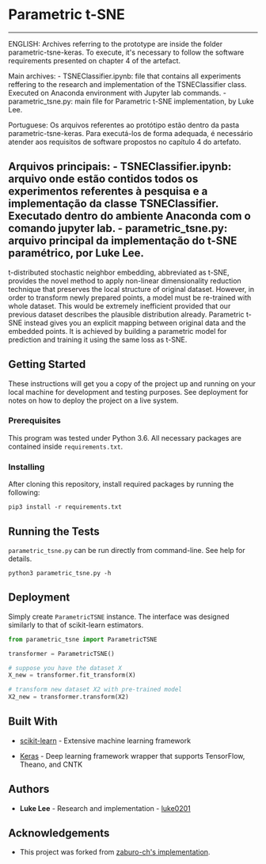 # Parametric t-SNE  
----------
ENGLISH: Archives referring to the prototype are inside the folder parametric-tsne-keras. To execute, it's necessary to follow the software requirements presented on chapter 4 of the artefact.

Main archives: - TSNEClassifier.ipynb: file that contains all experiments reffering to the research and implementation of the TSNEClassifier class. Executed on Anaconda environment with Jupyter lab commands. - parametric_tsne.py: main file for Parametric t-SNE implementation, by Luke Lee.

Portuguese: Os arquivos referentes ao protótipo estão dentro da pasta parametric-tsne-keras. Para executá-los de forma adequada, é necessário atender aos requisitos de software propostos no capítulo 4 do artefato.

Arquivos principais: - TSNEClassifier.ipynb: arquivo onde estão contidos todos os experimentos referentes à pesquisa e a implementação da classe TSNEClassifier. Executado dentro do ambiente Anaconda com o comando jupyter lab. - parametric_tsne.py: arquivo principal da implementação do t-SNE paramétrico, por Luke Lee.
----------

t-distributed stochastic neighbor embedding, abbreviated as t-SNE, provides the novel method to apply non-linear dimensionality reduction technique that preserves the local structure of original dataset. However, in order to transform newly prepared points, a model must be re-trained with whole dataset. This would be extremely inefficient provided that our previous dataset describes the plausible distribution already. Parametric t-SNE instead gives you an explicit mapping between original data and the embedded points. It is achieved by building a parametric model for prediction and training it using the same loss as t-SNE.

## Getting Started

These instructions will get you a copy of the project up and running on your local machine for development and testing purposes. See deployment for notes on how to deploy the project on a live system.

### Prerequisites

This program was tested under Python 3.6. All necessary packages are contained inside `requirements.txt`.

### Installing

After cloning this repository, install required packages by running the following:

```
pip3 install -r requirements.txt
```

## Running the Tests

`parametric_tsne.py` can be run directly from command-line. See help for details.

```
python3 parametric_tsne.py -h
```

## Deployment

Simply create `ParametricTSNE` instance. The interface was designed similarly to that of scikit-learn estimators.

```python
from parametric_tsne import ParametricTSNE

transformer = ParametricTSNE()

# suppose you have the dataset X
X_new = transformer.fit_transform(X)

# transform new dataset X2 with pre-trained model
X2_new = transformer.transform(X2)
```

## Built With

- [scikit-learn](http://scikit-learn.org/stable/) - Extensive machine learning framework

- [Keras](https://keras.io) - Deep learning framework wrapper that supports TensorFlow, Theano, and CNTK

## Authors

- __Luke Lee__ - Research and implementation - [luke0201](https://github.com/luke0201)

## Acknowledgements

- This project was forked from [zaburo-ch's implementation](https://github.com/zaburo-ch/Parametric-t-SNE-in-Keras).

